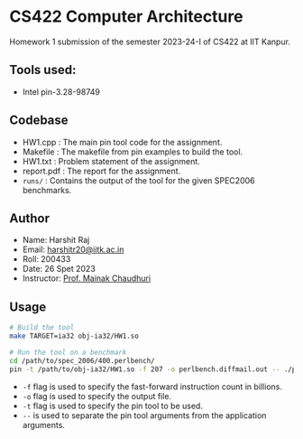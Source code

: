# CS422 Computer Architecture

Homework 1 submission of the semester 2023-24-I of CS422 at IIT Kanpur.

## Tools used:

- Intel pin-3.28-98749

## Codebase

- HW1.cpp : The main pin tool code for the assignment.
- Makefile : The makefile from pin examples to build the tool.
- HW1.txt : Problem statement of the assignment.
- report.pdf : The report for the assignment.
- `runs/` : Contains the output of the tool for the given SPEC2006 benchmarks.

## Author

- Name: Harshit Raj
- Email: harshitr20@iitk.ac.in
- Roll: 200433
- Date: 26 Spet 2023
- Instructor: [Prof. Mainak Chaudhuri](https://www.cse.iitk.ac.in/users/mainakc/)

## Usage

```sh
# Build the tool
make TARGET=ia32 obj-ia32/HW1.so

# Run the tool on a benchmark
cd /path/to/spec_2006/400.perlbench/
pin -t /path/to/obj-ia32/HW1.so -f 207 -o perlbench.diffmail.out -- ./perlbench_base.i386 -I./lib diffmail.pl 4 800 10 17 19 300 > perlbench.ref.diffmail.out 2> perlbench.ref.diffmail.err
```

- `-f` flag is used to specify the fast-forward instruction count in billions.
- `-o` flag is used to specify the output file.
- `-t` flag is used to specify the pin tool to be used.
- `--` is used to separate the pin tool arguments from the application arguments.

